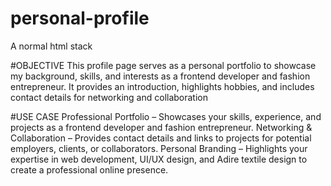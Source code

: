# personal-profile
A normal html stack

#OBJECTIVE
This profile page serves as a personal portfolio to showcase my background, skills, and interests as a frontend developer and fashion entrepreneur. It provides an introduction, highlights hobbies, and includes contact details for networking and collaboration

#USE CASE
Professional Portfolio – Showcases your skills, experience, and projects as a frontend developer and fashion entrepreneur.
 Networking & Collaboration – Provides contact details and links to projects for potential employers, clients, or collaborators.
 Personal Branding – Highlights your expertise in web development, UI/UX design, and Adire textile design to create a professional online presence.
